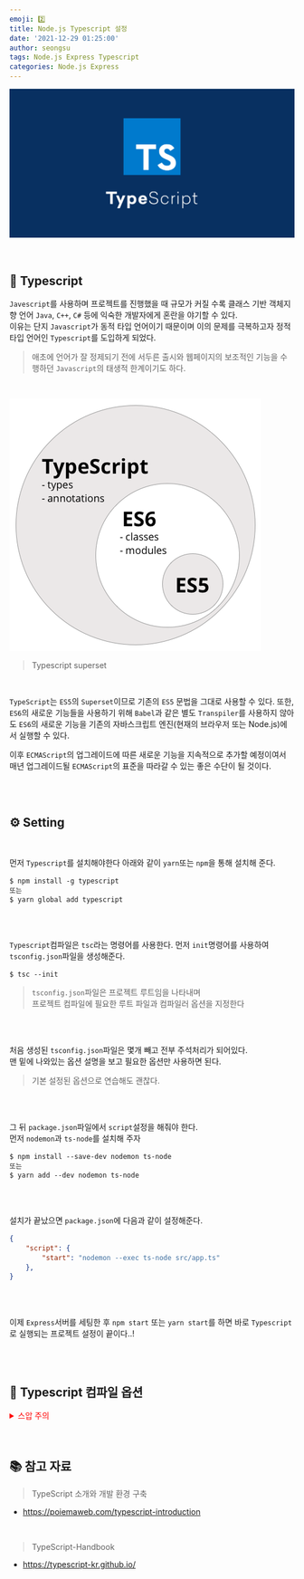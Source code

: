 ```yaml
---
emoji: 2️⃣
title: Node.js Typescript 설정
date: '2021-12-29 01:25:00'
author: seongsu
tags: Node.js Express Typescript
categories: Node.js Express
---
```


![typescript.jpeg](./typescript.jpeg)

<br/>

## 🧢 Typescript

`Javescript`를 사용하며 프로젝트를 진행했을 때 규모가 커질 수록 클래스 기반 객체지향 언어 `Java`, `C++`, `C#` 등에 익숙한 개발자에게 혼란을 야기할 수 있다.<br/>
이유는 단지 `Javascript`가 동적 타입 언어이기 때문이며 이의 문제를 극복하고자 정적 타입 언어인 `Typescript`를 도입하게 되었다.<br/>

> 애초에 언어가 잘 정제되기 전에 서두른 출시와 웹페이지의 보조적인 기능을 수행하던 `Javascript`의 태생적 한계이기도 하다.

<br/>

![typescript-superset.png](./typescript-superset.png)

> Typescript superset

<br/>

`TypeScript`는 `ES5`의 `Superset`이므로 기존의 `ES5` 문법을 그대로 사용할 수 있다. 또한, `ES6`의 새로운 기능들을 사용하기 위해 `Babel`과 같은 별도 `Transpiler`를 사용하지 않아도 `ES6`의 새로운 기능을 기존의 자바스크립트 엔진(현재의 브라우저 또는 Node.js)에서 실행할 수 있다.

이후 `ECMAScript`의 업그레이드에 따른 새로운 기능을 지속적으로 추가할 예정이여서 매년 업그레이드될 `ECMAScript`의 표준을 따라갈 수 있는 좋은 수단이 될 것이다.

<br/>
<br/>

## ⚙️ Setting

<br/>

먼저 `Typescript`를 설치해야한다 아래와 같이 `yarn`또는 `npm`을 통해 설치해 준다.

```
$ npm install -g typescript
또는
$ yarn global add typescript
```

<br/>
<br/>

`Typescript`컴파일은 `tsc`라는 명령어를 사용한다.
먼저 `init`명령어를 사용하여 `tsconfig.json`파일을 생성해준다.

```
$ tsc --init
```

> `tsconfig.json`파일은 프로젝트 루트임을 나타내며<br/>
> 프로젝트 컴파일에 필요한 루트 파일과 컴파일러 옵션을 지정한다

<br/>
<br/>

처음 생성된 `tsconfig.json`파일은 몇개 빼고 전부 주석처리가 되어있다.<br/>
맨 밑에 나와있는 옵션 설명을 보고 필요한 옵션만 사용하면 된다.

> 기본 설정된 옵션으로 연습해도 괜찮다.

<br/>
<br/>

그 뒤 `package.json`파일에서 `script`설정을 해줘야 한다.<br/>
먼저 `nodemon`과 `ts-node`를 설치해 주자

```
$ npm install --save-dev nodemon ts-node
또는
$ yarn add --dev nodemon ts-node
```

<br/>
<br/>

설치가 끝났으면 `package.json`에 다음과 같이 설정해준다.

```JSON
{
    "script": {
        "start": "nodemon --exec ts-node src/app.ts"
    },
}
```

<br/>
<br/>

이제 `Express`서버를 세팅한 후 `npm start` 또는 `yarn start`를 하면 바로 `Typescript`로 실행되는 프로젝트 설정이 끝이다..!

<br/>
<br/>

## 💭 Typescript 컴파일 옵션

<details>
<summary style="color: red">스압 주의</summary>
<div markdown="1">

```JSON
{
    /* https://aka.ms/tsconfig.json 를 방문하면 해당 파일에 대한 더 많은 정보를 얻을 수 있습니다. */
    // 옵션은 아래와 같은 형식으로 구성되어 있습니다.
    // "모듈 키": 모듈 값 /* 설명: 사용가능 옵션 (설명이 "~ 여부"인 경우 'true', 'false') */

    /* 기본 옵션 */
    "incremental": true, /* 증분 컴파일 설정 여부 */
    "target": "es5", /* 사용할 특정 ECMAScript 버전 설정: 'ES3' (기본), 'ES5', 'ES2015', 'ES2016', 'ES2017', 'ES2018', 'ES2019', 'ES2020', 혹은 'ESNEXT'. */
    "module": "commonjs", /* 모듈을 위한 코드 생성 설정: 'none', 'commonjs', 'amd', 'system', 'umd', 'es2015', 'es2020', or 'ESNext'. */
    "lib": [], /* 컴파일에 포함될 라이브러리 파일 목록 */
    "allowJs": true, /* 자바스크립트 파일 컴파일 허용 여부 */
    "checkJs": true, /* .js 파일의 오류 검사 여부 */
    "jsx": "preserve", /* JSX 코드 생성 설정: 'preserve', 'react-native', 혹은 'react'. */
    "declaration": true, /* '.d.ts' 파일 생성 여부. */
    "declarationMap": true, /* 각 '.d.ts' 파일의 소스맵 생성 여부. */
    "sourceMap": true, /* '.map' 파일 생성 여부. */
    "outFile": "./", /* 단일 파일로 합쳐서 출력합니다. */
    "outDir": "./", /* 해당 디렉토리로 결과 구조를 보냅니다. */
    "rootDir": "./", /* 입력 파일의 루트 디렉토리(rootDir) 설정으로 --outDir로 결과 디렉토리 구조를 조작할 때 사용됩니다. */
    "composite": true, /* 프로젝트 컴파일 여부 */
    "tsBuildInfoFile": "./", /* 증분 컴파일 정보를 저장할 파일 */
    "removeComments": true, /* 주석 삭제 여부 */
    "noEmit": true, /* 결과 파일 내보낼지 여부 */
    "importHelpers": true, /* 'tslib'에서 헬퍼를 가져올 지 여부 */
    "downlevelIteration": true, /* 타겟이 'ES5', 'ES3'일 때에도 'for-of', spread 그리고 destructuring 문법 모두 지원 */
    "isolatedModules": true, /* 각 파일을 분리된 모듈로 트랜스파일 ('ts.transpileModule'과 비슷합니다). */

    /* 엄격한 타입-확인 옵션 */
    "strict": true, /* 모든 엄격한 타입-체킹 옵션 활성화 여부 */
    "noImplicitAny": true, /* 'any' 타입으로 구현된 표현식 혹은 정의 에러처리 여부 */
    "strictNullChecks": true, /* 엄격한 null 확인 여부 */
    "strictFunctionTypes": true, /* 함수 타입에 대한 엄격한 확인 여부 */
    "strictBindCallApply": true, /* 함수에 엄격한 'bind', 'call' 그리고 'apply' 메소드 사용 여부 */
    "strictPropertyInitialization": true, /* 클래스의 값 초기화에 엄격한 확인 여부 */
    "noImplicitThis": true, /* 'any' 타입으로 구현된 'this' 표현식 에러처리 여부 */
    "alwaysStrict": true, /* strict mode로 분석하고 모든 소스 파일에 "use strict"를 추가할 지 여부 */

    /* 추가적인 확인 */
    "noUnusedLocals": true, /* 사용되지 않은 지역 변수에 대한 에러보고 여부 */
    "noUnusedParameters": true, /* 사용되지 않은 파라미터에 대한 에러보고 여부 */
    "noImplicitReturns": true, /* 함수에서 코드의 모든 경로가 값을 반환하지 않을 시 에러보고 여부 */
    "noFallthroughCasesInSwitch": true, /* switch문에서 fallthrough 케이스에 대한 에러보고 여부 */

    /* 모듈 해석 옵션 */
    "moduleResolution": "node", /* 모듈 해석 방법 설정: 'node' (Node.js) 혹은 'classic' (TypeScript pre-1.6). */
    "baseUrl": "./", /* non-absolute한 모듈 이름을 처리할 기준 디렉토리 */
    "paths": {}, /* 'baseUrl'를 기준으로 불러올 모듈의 위치를 재지정하는 엔트리 시리즈 */
    "rootDirs": [], /* 결합된 컨텐츠가 런타임에서의 프로젝트 구조를 나타내는 루트 폴더들의 목록 */
    "typeRoots": [], /* 타입 정의를 포함할 폴더 목록, 설정 안 할 시 기본적으로 ./node_modules/@types로 설정 */
    "types": [], /* 컴파일중 포함될 타입 정의 파일 목록 */
    "allowSyntheticDefaultImports": true, /* default export이 아닌 모듈에서도 default import가 가능하게 할 지 여부, 해당 설정은 코드 추출에 영향은 주지 않고, 타입확인에만 영향을 줍니다. */
    "esModuleInterop": true, /* 모든 imports에 대한 namespace 생성을 통해 CommonJS와 ES Modules 간의 상호 운용성이 생기게할 지 여부, 'allowSyntheticDefaultImports'를 암시적으로 승인합니다. */
    "preserveSymlinks": true, /* symlik의 실제 경로를 처리하지 않을 지 여부 */
    "allowUmdGlobalAccess": true, /* UMD 전역을 모듈에서 접근할 수 있는 지 여부 */

    /* 소스 맵 옵션 */
    "sourceRoot": "", /* 소스 위치 대신 디버거가 알아야 할 TypeScript 파일이 위치할 곳 */
    "mapRoot": "", /* 생성된 위치 대신 디버거가 알아야 할 맵 파일이 위치할 곳 */
    "inlineSourceMap": true, /* 분리된 파일을 가지고 있는 대신, 단일 파일을 소스 맵과 가지고 있을 지 여부 */
    "inlineSources": true, /* 소스맵과 나란히 소스를 단일 파일로 내보낼 지 여부, '--inlineSourceMap' 혹은 '--sourceMap'가 설정되어 있어야 한다. */

    /* 실험적 옵션 */
    "experimentalDecorators": true, /* ES7의 decorators에 대한 실험적 지원 여부 */
    "emitDecoratorMetadata": true, /* decorator를 위한 타입 메타데이터를 내보내는 것에 대한 실험적 지원 여부 */

    /* 추가적 옵션 */
    "skipLibCheck": true, /* 정의 파일의 타입 확인을 건너 뛸 지 여부 */
    "forceConsistentCasingInFileNames": true /* 같은 파일에 대한 일관되지 않은 참조를 허용하지 않을 지 여부 */

}

```

> 출처: https://geonlee.tistory.com/214 [빠리의 택시 운전사]

</div>
</details>

<br/>
<br/>

## 📚 참고 자료

> TypeScript 소개와 개발 환경 구축

- https://poiemaweb.com/typescript-introduction

<br/>

> TypeScript-Handbook

- https://typescript-kr.github.io/

<br/>
<br/>

```toc

```
